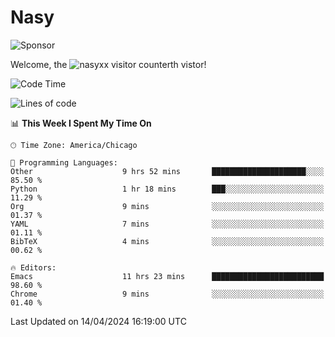 # Nasy

<!--
<p align="center">
<img height="200" src="https://github-readme-stats.vercel.app/api?username=nasyxx&count_private=true&show_icons=true&theme=dracula&include_all_commits=true"/>
<img height="200" src="https://github-readme-stats.vercel.app/api/top-langs/?username=nasyxx&theme=dracula&hide=html,jupyter+notebook&count_private=true&show_icons=true"/>
</p>

  
----------------
-->

![Sponsor](https://img.shields.io/static/v1.svg?label=Sponsor&message=%E2%9D%A4&logo=GitHub&style=flat&color=pink)
 
Welcome, the ![nasyxx visitor counter](https://count.getloli.com/get/@nasyxx?theme=rule34)th vistor!
 
<!--START_SECTION:waka-->
![Code Time](http://img.shields.io/badge/Code%20Time-4%2C388%20hrs%2010%20mins-blue)

![Lines of code](https://img.shields.io/badge/From%20Hello%20World%20I%27ve%20Written-6.3%20million%20lines%20of%20code-blue)

📊 **This Week I Spent My Time On** 

```text
🕑︎ Time Zone: America/Chicago

💬 Programming Languages: 
Other                    9 hrs 52 mins       █████████████████████░░░░   85.50 % 
Python                   1 hr 18 mins        ███░░░░░░░░░░░░░░░░░░░░░░   11.29 % 
Org                      9 mins              ░░░░░░░░░░░░░░░░░░░░░░░░░   01.37 % 
YAML                     7 mins              ░░░░░░░░░░░░░░░░░░░░░░░░░   01.11 % 
BibTeX                   4 mins              ░░░░░░░░░░░░░░░░░░░░░░░░░   00.62 % 

🔥 Editors: 
Emacs                    11 hrs 23 mins      █████████████████████████   98.60 % 
Chrome                   9 mins              ░░░░░░░░░░░░░░░░░░░░░░░░░   01.40 % 
```


 Last Updated on 14/04/2024 16:19:00 UTC
<!--END_SECTION:waka-->

<!-- ![visitors](https://visitor-badge.laobi.icu/badge?page_id=nasyxx.nasyxx) -->

